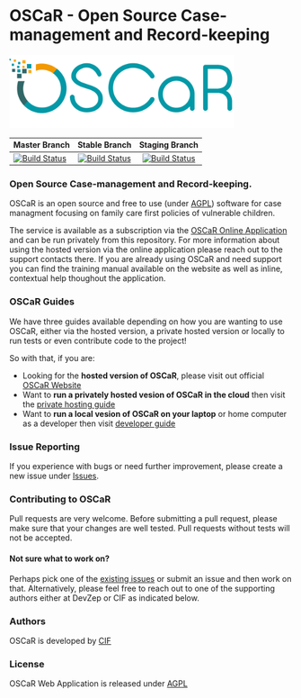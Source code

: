 # OSCaR - Open Source Case-management and Record-keeping

<img src='./app/assets/images/OSCaR_logo.png'>

| Master Branch                                                                                                       |                                                    Stable Branch                                                    |                                                    Staging Branch                                                    |
| ------------------------------------------------------------------------------------------------------------------- | :-----------------------------------------------------------------------------------------------------------------: | :------------------------------------------------------------------------------------------------------------------: |
| [![Build Status](https://travis-ci.com/DevZep/oscar-web.svg?branch=master)](https://travis-ci.com/DevZep/oscar-web) | [![Build Status](https://travis-ci.com/DevZep/oscar-web.svg?branch=stable)](https://travis-ci.com/DevZep/oscar-web) | [![Build Status](https://travis-ci.com/DevZep/oscar-web.svg?branch=staging)](https://travis-ci.com/DevZep/oscar-web) |

### Open Source Case-management and Record-keeping.

OSCaR is an open source and free to use (under [AGPL](http://www.gnu.org/licenses/agpl-3.0-standalone.html)) software for case managment focusing on family care first policies of vulnerable children.

The service is available as a subscription via the [OSCaR Online Application](https://oscarhq.com) and can be run privately from this repository. For more information about using the hosted version via the online application please reach out to the support contacts there. If you are already using OSCaR and need support you can find the training manual available on the website as well as inline, contextual help thoughout the application.

### OSCaR Guides

We have three guides available depending on how you are wanting to use OSCaR, either via the hosted version, a private hosted version or locally to run tests or even contribute code to the project!

So with that, if you are:

- Looking for the **hosted version of OSCaR**, please visit out official [OSCaR Website](https://www.oscarhq.com)
- Want to **run a privately hosted vesion of OSCaR in the cloud** then visit the [private hosting guide](./guides/private-hosting)
- Want to **run a local vesion of OSCaR on your laptop** or home computer as a developer then visit [developer guide](./guides/developer)

### Issue Reporting

If you experience with bugs or need further improvement, please create a new issue under [Issues](https://github.com/Children-in-Families/oscar-web/issues).

### Contributing to OSCaR

Pull requests are very welcome. Before submitting a pull request, please make sure that your changes are well tested. Pull requests without tests will not be accepted.

#### Not sure what to work on?

Perhaps pick one of the [existing issues](https://github.com/Children-in-Families/oscar-web/issues) or submit an issue and then work on that. Alternatively, please feel free to reach out to one of the supporting authors either at DevZep or CIF as indicated below.

### Authors

OSCaR is developed by [CIF](http://www.childreninfamilies.org)

### License

OSCaR Web Application is released under [AGPL](http://www.gnu.org/licenses/agpl-3.0-standalone.html)
